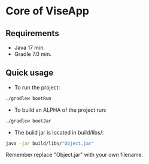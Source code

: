 # Core of ViseApp

## Requirements
- Java 17 min.
- Gradle 7.0 min.

## Quick usage
- To run the project:
```bash
./gradlew bootRun
```
- To build an ALPHA of the project run:
```bash
./gradlew bootJar
```
- The build jar is located in build/libs/:
```bash
java -jar build/libs/"Object.jar"
```
Remember replace "Object.jar" with your own filename.
